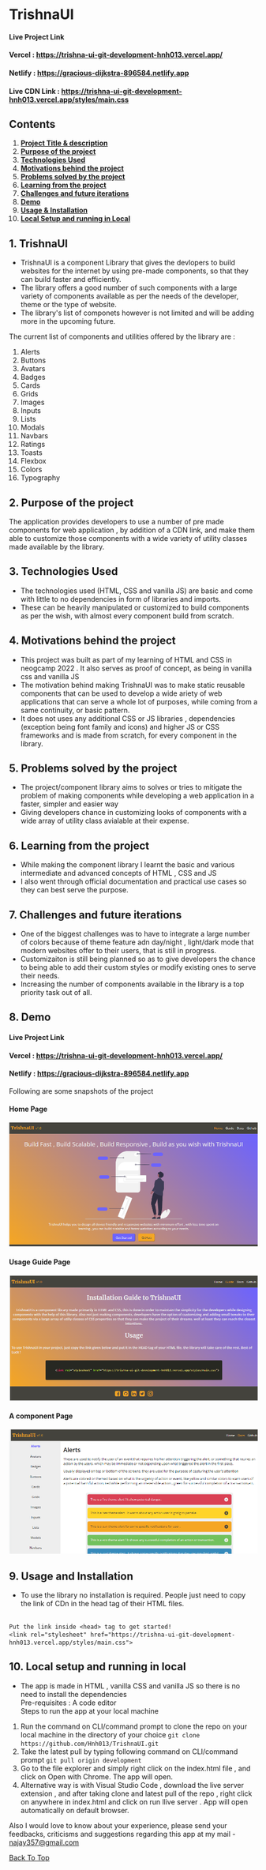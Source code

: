 # TrishnaUI<a name="top"></a>

#### Live Project Link
#### Vercel : https://trishna-ui-git-development-hnh013.vercel.app/
#### Netlify : https://gracious-dijkstra-896584.netlify.app
#### Live CDN Link : https://trishna-ui-git-development-hnh013.vercel.app/styles/main.css

## Contents

1. **[Project Title & description](#trishnaUI)**
2. **[Purpose of the project](#purpose-of-the-project)**
3. **[Technologies Used](#technologies-used)**
4. **[Motivations behind the project](#motivations-behind-the-project)**
5. **[Problems solved by the project](#problems-solved-by-the-project)**
6. **[Learning from the project](#learning-from-the-project)** 
7. **[Challenges and future iterations](#challenges-and-future-iterations)**
8. **[Demo](#demo)**
9. **[Usage & Installation](#usage-and-installation)**
10. **[Local Setup and running in Local](#local-setup-and-running-in-local)**

## 1. TrishnaUI<a name="trishnaUI"></a>
* TrishnaUI is a component Library that gives the devlopers to build websites for the internet by using pre-made components, so that they can build faster and efficiently. 
* The library offers a good number of such components with a large variety of components available as per the needs of the developer, theme or the type of website. 
* The library's list of componets however is not limited and will be adding more in the upcoming future. 

The current list of components and utilities offered by the library are :
  
1. Alerts
2. Buttons
3. Avatars
4. Badges
5. Cards 
6. Grids
7. Images
8. Inputs
9. Lists
10. Modals
11. Navbars
12. Ratings
13. Toasts
14. Flexbox
15. Colors
16. Typography

## 2. Purpose of the project<a name="purpose-of-the-project"></a>

The application provides developers to use a number of pre made components for web application , by addition of a CDN link, and make them able to customize those
components with a wide variety of utility classes made available by the library.

## 3. Technologies Used<a name="technologies-used"></a>
* The technologies used (HTML, CSS and vanilla JS) are basic and come with little to no dependencies in form of libraries and imports.
* These can be heavily manipulated or customized to build components as per the wish, with almost every component build from scratch. 

## 4. Motivations behind the project<a name="motivations-behind-the-project"></a>

* This project was built as part of my learning of HTML and CSS in neogcamp 2022 . It also serves as proof of concept, as being in vanilla css and vanilla JS
* The motivation behind making TrishnaUI was to make static reusable components that can be used to develop a wide ariety of web applications that can serve a whole lot of purposes, while coming from a same continuity, or basic pattern.  
* It does not uses any additional CSS or JS libraries , dependencies (exception being font family and icons) and higher JS or CSS frameworks  and is made from scratch, for every component in the library.

## 5. Problems solved by the project<a name="problems-solved-by-the-project"></a>

* The project/component library aims to solves or tries to mitigate the problem of making components while developing a web application in a faster, simpler and easier way
* Giving developers chance in customizing looks of components with a wide array of utility class avialable at their expense.

## 6. Learning from the project<a name="learning-from-the-project"></a>

* While making the component library I learnt the basic and various intermediate and advanced concepts of HTML , CSS and JS 
* I also went through official documentation and practical use cases so they can best serve the purpose.

## 7. Challenges and future iterations<a name="challenges-and-future-iterations"></a>

* One of the biggest challenges was to have to integrate a large number of colors because of theme feature adn day/night , light/dark mode that modern websites offer to their users, that is still in progress.
* Customizaiton is still being planned so as to give developers the chance to being able to add their custom styles or modify existing ones to serve their needs.
* Increasing the number of components available in the library is a top priority task out of all.

## 8. Demo<a name="demo"></a>

#### Live Project Link
#### Vercel : https://trishna-ui-git-development-hnh013.vercel.app/
#### Netlify : https://gracious-dijkstra-896584.netlify.app

Following are some snapshots of the project 

#### Home Page
![home page](./images/demo_home.png)

#### Usage Guide Page
![uage guide page](./images/demo_usage.png)

#### A component Page
![component page](./images/demo_component.png)

## 9. Usage and Installation<a name="usage-and-installation"></a>
* To use the library no installation is required. People just need to copy the link of CDn in the head tag of their HTML files.

```

Put the link inside <head> tag to get started!
<link rel="stylesheet" href="https://trishna-ui-git-development-hnh013.vercel.app/styles/main.css">

```


## 10. Local setup and running in local<a name="local-setup-and-running-in-local"></a>

* The app is made in HTML , vanilla CSS and vanilla JS so there is no need to install the dependencies    
Pre-requisites : A code editor    
Steps to run the app at your local machine

1. Run the command on CLI/command prompt to clone the repo on your local machine in the directory of your choice
` git clone https://github.com/Hnh013/TrishnaUI.git `
2. Take the latest pull by typing following command on CLI/command prompt
` git pull origin development `
3. Go to the file explorer and simply right click on the index.html file , and click on Open with Chrome. The app will open.
4. Alternative way is with Visual Studio Code , download the live server extension , and after taking clone and latest pull of the repo , right click on anywhere in index.html and click on run llive server . App will open automatically on default browser.

Also I would love to know about your experience, please send your feedbacks, criticisms and suggestions regarding this app at my mail - najay357@gmail.com

[Back To Top](#top)
